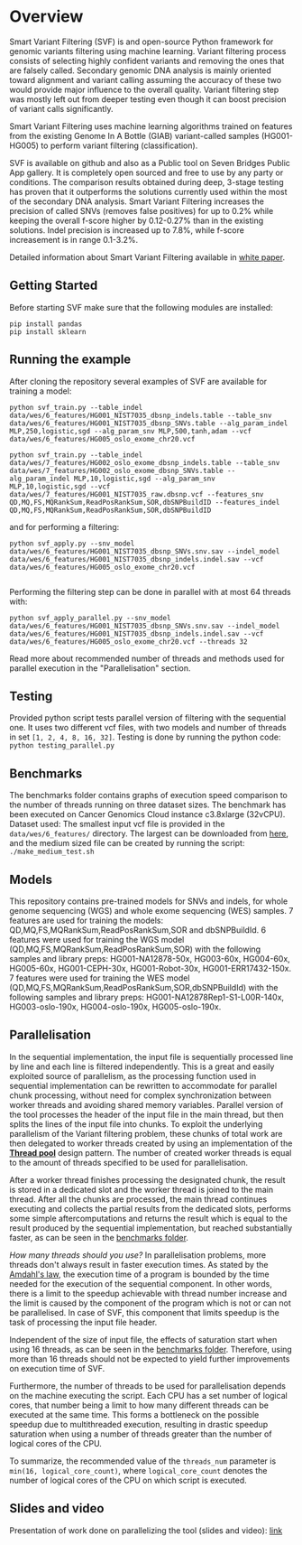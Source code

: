 # Overview  

Smart Variant Filtering (SVF) is and open-source Python framework for genomic variants filtering using machine learning.
Variant filtering process consists of selecting highly confident variants and removing the ones that are falsely called. Secondary genomic DNA analysis is mainly oriented toward alignment and variant calling assuming the accuracy of these two would provide major influence to the overall quality. Variant filtering step was mostly left out from deeper testing even though it can boost precision of variant calls significantly.

Smart Variant Filtering uses machine learning algorithms trained on features from the existing Genome In A Bottle (GIAB) variant-called samples (HG001-HG005) to perform variant filtering (classification). 

SVF is available on github and also as a Public tool on Seven Bridges Public App gallery. It is completely open sourced and free to use by any party or conditions. The comparison results obtained during deep, 3-stage testing has proven that it outperforms the solutions currently used within the most of the secondary DNA analysis. Smart Variant Filtering increases the precision of called SNVs (removes false positives) for up to 0.2% while keeping the overall f-score higher by 0.12-0.27% than in the existing solutions. Indel precision is increased up to 7.8%, while f-score increasement is in range 0.1-3.2%.

Detailed information about Smart Variant Filtering available in [white paper](https://www.sevenbridges.com/smart-variant-filtering).

## Getting Started

Before starting SVF make sure that the following modules are installed: 

```
pip install pandas
pip install sklearn
```

## Running the example
After cloning the repository several examples of SVF are available for training a model:

```
python svf_train.py --table_indel data/wes/6_features/HG001_NIST7035_dbsnp_indels.table --table_snv data/wes/6_features/HG001_NIST7035_dbsnp_SNVs.table --alg_param_indel MLP,250,logistic,sgd --alg_param_snv MLP,500,tanh,adam --vcf data/wes/6_features/HG005_oslo_exome_chr20.vcf
    
python svf_train.py --table_indel data/wes/7_features/HG002_oslo_exome_dbsnp_indels.table --table_snv data/wes/7_features/HG002_oslo_exome_dbsnp_SNVs.table --alg_param_indel MLP,10,logistic,sgd --alg_param_snv MLP,10,logistic,sgd --vcf data/wes/7_features/HG001_NIST7035_raw.dbsnp.vcf --features_snv QD,MQ,FS,MQRankSum,ReadPosRankSum,SOR,dbSNPBuildID --features_indel QD,MQ,FS,MQRankSum,ReadPosRankSum,SOR,dbSNPBuildID

```
and for performing a filtering:

```
python svf_apply.py --snv_model data/wes/6_features/HG001_NIST7035_dbsnp_SNVs.snv.sav --indel_model data/wes/6_features/HG001_NIST7035_dbsnp_indels.indel.sav --vcf data/wes/6_features/HG005_oslo_exome_chr20.vcf
    
```

Performing the filtering step can be done in parallel with at most 64 threads with:
```
python svf_apply_parallel.py --snv_model data/wes/6_features/HG001_NIST7035_dbsnp_SNVs.snv.sav --indel_model data/wes/6_features/HG001_NIST7035_dbsnp_indels.indel.sav --vcf data/wes/6_features/HG005_oslo_exome_chr20.vcf --threads 32
```
Read more about recommended number of threads and methods used for parallel execution in the "Parallelisation" section.

## Testing
Provided python script tests parallel version of filtering with the sequential one. It uses two different vcf files, with two models and number of threads in set ```[1, 2, 4, 8, 16, 32]```.
Testing is done by running the python code:
``` python testing_parallel.py ``` 

## Benchmarks
The benchmarks folder contains graphs of execution speed comparison to the number of threads running on three dataset sizes. The benchmark has been executed on Cancer Genomics Cloud instance c3.8xlarge (32vCPU).
Dataset used: The smallest input vcf file is provided in the ```data/wes/6_features/``` directory. The largest can be downloaded from [here](https://studentetfbgacrs-my.sharepoint.com/:u:/g/personal/mm183066m_student_etf_bg_ac_rs/EfhhU5O-KxJLvAqDlpGxhz8BhqDfUU5YxWpe6aXYwj6sgw?e=V74xUh), and the medium sized file can be created by running the script:
``` ./make_medium_test.sh ```

## Models
This repository contains pre-trained models for SNVs and indels, for whole genome sequencing (WGS) and whole exome sequencing (WES) samples. 
7 features are used for training the models: QD,MQ,FS,MQRankSum,ReadPosRankSum,SOR and dbSNPBuildId.
6 features were used for training the WGS model (QD,MQ,FS,MQRankSum,ReadPosRankSum,SOR) with the following samples and library preps: HG001-NA12878-50x, HG003-60x, HG004-60x, HG005-60x, HG001-CEPH-30x, HG001-Robot-30x, HG001-ERR17432-150x.
7 features were used for training the WES model (QD,MQ,FS,MQRankSum,ReadPosRankSum,SOR,dbSNPBuildId) with the following samples and library preps: HG001-NA12878Rep1-S1-L00R-140x, HG003-oslo-190x, HG004-oslo-190x, HG005-oslo-190x.

## Parallelisation
In the sequential implementation, the input file is sequentially processed line by line and each line is filtered independently. This is a great and easily exploited source of parallelism, as the processing function used in sequential implementation can be rewritten to accommodate for parallel chunk processing, without need for complex synchronization between worker threads and avoiding shared memory variables.
Parallel version of the tool processes the header of the input file in the main thread, but  then splits the lines of the input file into chunks. To exploit the underlying parallelism of the Variant filtering problem, these chunks of total work are then delegated to worker threads created by using an  implementation of the [**Thread pool**](https://en.wikipedia.org/wiki/Thread_pool) design pattern. The number of created worker threads is equal to the amount of threads specified to be used for parallelisation.

After a worker thread finishes processing the designated chunk, the result is stored in a dedicated slot and the worker thread is joined to the main thread. After all the chunks are processed, the main thread continues executing and collects the partial  results from the dedicated slots, performs some simple aftercomputations and returns the result which is equal to the result produced by the sequential implementation, but reached substantially faster, as can be seen in the [benchmarks folder](https://github.com/sbg/smart-variant-filtering/tree/master/data/benchmarks).

 *How many threads should you use?*
In parallelisation problems, more threads don't always result in faster execution times. As stated by the [Amdahl's law](https://en.wikipedia.org/wiki/Amdahl%27s_law), the execution time of a program is bounded by the time needed for the execution of the sequential component. In other words, there is a limit to the speedup achievable with thread number increase and the limit is caused by the component of the program which is not or can not be parallelised. In case of SVF, this component that limits speedup is the task of processing the input file header. 

Independent of the size of input file, the effects of saturation start when using 16 threads, as can be seen in the [benchmarks folder](https://github.com/sbg/smart-variant-filtering/tree/master/data/benchmarks). Therefore, using more than 16 threads should not be expected to yield further improvements on execution time of SVF.

Furthermore, the number of threads to be used for parallelisation depends on the machine executing the script. Each CPU has a set number of logical cores, that number being a limit to how many different threads can be executed at the same time. This forms a bottleneck on the possible speedup due to multithreaded execution, resulting in drastic speedup saturation when using a number of threads greater than the number of logical cores of the CPU. 

To summarize, the recommended value of the ```threads_num``` parameter is ```min(16, logical_core_count)```, where ```logical_core_count``` denotes the number of logical cores of the CPU on which script is executed.  

## Slides and video
Presentation of work done on parallelizing the tool (slides and video): [link](https://www.dropbox.com/sh/9flk1ly3ehcjpnk/AAD_PctO8N-yC4UfHsJuetiua?dl=0)
